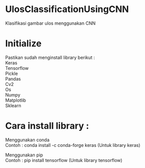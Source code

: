 # UlosClassificationUsingCNN
Klasifikasi gambar ulos menggunakan CNN  

# Initialize  
Pastikan sudah menginstall library berikut :  
  Keras  
  Tensorflow  
  Pickle  
  Pandas  
  Cv2    
  Os   
  Numpy  
  Matplotlib  
  Sklearn  
  
# Cara install library :  
  Menggunakan conda   
    Contoh : conda install -c conda-forge keras   (Untuk library keras)  
    
  Menggunakan pip  
    Contoh : pip install tensorflow   (Untuk library tensorflow)  
